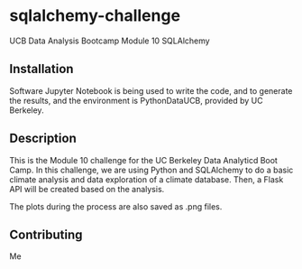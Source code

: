 # sqlalchemy-challenge
UCB Data Analysis Bootcamp Module 10 SQLAlchemy

## Installation

Software Jupyter Notebook is being used to write the code, and to generate the results, and the environment is PythonDataUCB, provided by UC Berkeley.


## Description

This is the Module 10 challenge for the UC Berkeley Data Analyticd Boot Camp. In this challenge, we are using Python and SQLAlchemy to do a basic climate analysis and data exploration of a climate database. Then, a Flask API will be created based on the analysis.

The plots during the process are also saved as .png files.



## Contributing

Me
